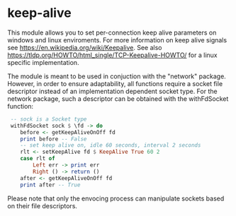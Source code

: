 # keep-alive

This module allows you to set per-connection keep alive parameters on windows and linux enviroments.
For more information on keep alive signals see <https://en.wikipedia.org/wiki/Keepalive>.
See also <https://tldp.org/HOWTO/html_single/TCP-Keepalive-HOWTO/> for a linux specific implementation.

The module is meant to be used in conjuction with the "network" package. However, in order to ensure adaptability, all functions require
a socket file descriptor instead of an implementation dependent socket type. For the network package, such a  descriptor can be obtained
with the withFdSocket function:

```hs
 -- sock is a Socket type
 withFdSocket sock $ \fd -> do
    before <- getKeepAliveOnOff fd
    print before -- False
    -- set keep alive on, idle 60 seconds, interval 2 seconds
    rlt <- setKeepAlive fd $ KeepAlive True 60 2
    case rlt of
        Left err -> print err
        Right () -> return ()
    after <- getKeepAliveOnOff fd
    print after -- True
```

Please note that only the envocing process can manipulate sockets based on their file descriptors.
